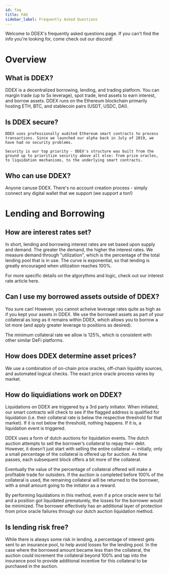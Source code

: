 ```yaml
---
id: faq
title: FAQ
sidebar_label: Frequently Asked Questions
---
```


Welcome to DDEX's frequently asked questions page. If you can't find the info you're looking for, come check out our discord!

# Overview

## What is DDEX?

DDEX is a decentralized borrowing, lending, and trading platform. You can margin trade (up to 5x leverage), spot trade, lend assets to earn interest, and borrow assets. DDEX runs on the Ethereum blockchain primarily hosting ETH, BTC, and stablecoin pairs (USDT, USDC, DAI).

## Is DDEX secure?

```
DDEX uses professionally audited Ethereum smart contracts to process transactions. Since we launched our alpha back in July of 2019, we have had no security problems.

Security is our top priority - DDEX's structure was built from the ground up to prioritize security above all else: from price oracles, to liquidation mechanisms, to the underlying smart contracts.
```

## Who can use DDEX?

Anyone canuse DDEX. There's no account creation process - simply connect any digital wallet that we support (we support a ton!)

# Lending and Borrowing

## How are interest rates set?

In short, lending and borrowing interest rates are set based upon supply and demand. The greater the demand, the higher the interest rates. We measure demand through "utilization", which is the percentage of the total lending pool that is in use. The curve is exponential, so that lending is greatly encouraged when utilization reaches 100%.

For more specific details on the algorythms and logic, check out our interest rate article here.

## Can I use my borrowed assets outside of DDEX?

You sure can! However, you cannot acheive leverage rates quite as high as if you kept your assets in DDEX. We use the borrowed assets as part of your collateral as long as it remains within DDEX, which allows you to borrow a lot more (and apply greater leverage to positions as desired).

The minimum collateral rate we allow is 125%, which is consistent with other similar DeFi platforms.

## How does DDEX determine asset prices?

We use a combination of on-chain price oracles, off-chain liquidity sources, and automated logical checks. The exact price oracle process varies by market.

## How do liquidiations work on DDEX?

Liquidations on DDEX are triggered by a 3rd party initiator. When initiated, our smart contracts will check to see if the flagged address is qualified for liquidation (i.e. their collateral rate is below the respective threshold for that market). If it is not below the threshold, nothing happens. If it is, a liquidation event is triggered.

DDEX uses a form of dutch auctions for liquidation events. The dutch auction attempts to sell the borrower’s collateral to repay their debt. However, it doesn’t just start with selling the entire collateral — initially, only a small percentage of the collateral is offered up for auction. As time passes, each subsequent block offers a bit more of the collateral.

Eventually the value of the percentage of collateral offered will make a profitable trade for outsiders. If the auction is completed before 100% of the collateral is used, the remaining collateral will be returned to the borrower, with a small amount going to the initiator as a reward.

By performing liquidations in this method, even if a price oracle were to fail and a position got liquidated prematurely, the losses for the borrower would be minimized. The borrower effectively has an additional layer of protection from price oracle failures through our dutch auction liquidation method.

## Is lending risk free?

While there is always some risk in lending, a percentage of interest gets sent to an insurance pool, to help avoid losses for the lending pool. In the case where the borrowed amount became less than the collateral, the auction could increment the collateral beyond 100% and tap into the insurance pool to provide additional incentive for this collateral to be purchased in the auction.